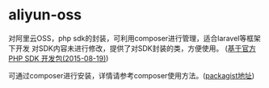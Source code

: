 # aliyun-oss
对阿里云OSS，php sdk的封装，可利用composer进行管理，适合laravel等框架下开发
对SDK内容未进行修改，提供了对SDK封装的类，方便使用。
([基于官方 PHP SDK 开发包(2015-08-19)](https://docs.aliyun.com/#/pub/oss/sdk/sdk-download&php))

可通过composer进行安装，详情请参考composer使用方法。([packagist地址](https://packagist.org/packages/zhu/aliyun-oss-sdk))
